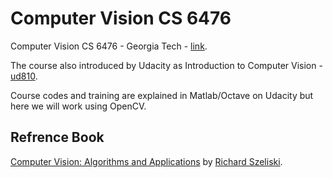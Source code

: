 # Computer Vision CS 6476
Computer Vision CS 6476 - Georgia Tech - [link](https://www.cc.gatech.edu/~hays/compvision/).

The course also introduced by Udacity as Introduction to Computer Vision - [ud810](https://www.udacity.com/course/introduction-to-computer-vision--ud810).

Course codes and training are explained in Matlab/Octave on Udacity but here we will work using OpenCV.
## Refrence Book
[Computer Vision: Algorithms and Applications](http://szeliski.org/Book/)  by [Richard Szeliski](http://szeliski.org/RichardSzeliski.htm).